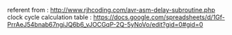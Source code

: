 referent from : http://www.rjhcoding.com/avr-asm-delay-subroutine.php
clock cycle calculation table : https://docs.google.com/spreadsheets/d/1Gf-PrrAeJ54bnab67ngiJQ6b6_vJOCGqP-2Q-5yNoVo/edit?gid=0#gid=0

